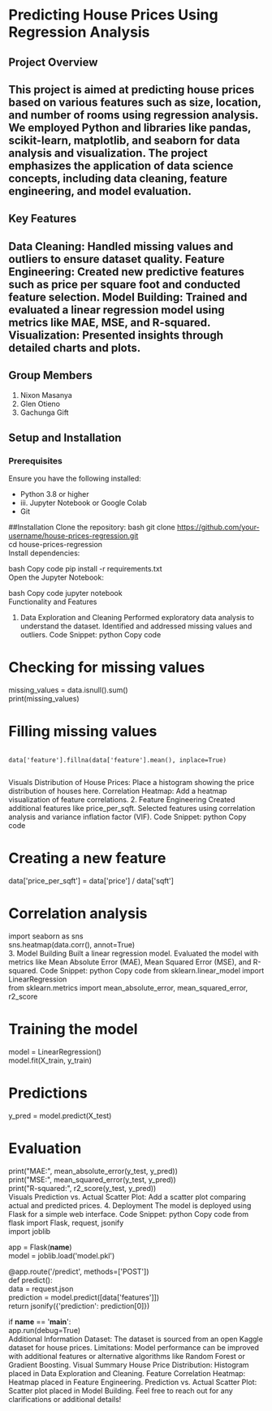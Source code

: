 # Predicting House Prices Using Regression Analysis

## Project Overview

This project is aimed at predicting house prices based on various features such as size, location, and number of rooms using regression analysis. We employed Python and libraries like pandas, scikit-learn, matplotlib, and seaborn for data analysis and visualization. The project emphasizes the application of data science concepts, including data cleaning, feature engineering, and model evaluation.
--
## Key Features

Data Cleaning: Handled missing values and outliers to ensure dataset quality.
Feature Engineering: Created new predictive features such as price per square foot and conducted feature selection.
Model Building: Trained and evaluated a linear regression model using metrics like MAE, MSE, and R-squared.
Visualization: Presented insights through detailed charts and plots.
--
## Group Members

1. Nixon Masanya
2. Glen Otieno
3. Gachunga Gift

## Setup and Installation
### Prerequisites
Ensure you have the following installed:
* Python 3.8 or higher
* iii. Jupyter Notebook or Google Colab
* Git

##Installation
Clone the repository:
bash
git clone https://github.com/your-username/house-prices-regression.git  
cd house-prices-regression  
Install dependencies:

bash
Copy code
pip install -r requirements.txt  
Open the Jupyter Notebook:

bash
Copy code
jupyter notebook  
Functionality and Features
1. Data Exploration and Cleaning
Performed exploratory data analysis to understand the dataset.
Identified and addressed missing values and outliers.
Code Snippet:
python
Copy code
# Checking for missing values  
missing_values = data.isnull().sum()  
print(missing_values)

# Filling missing values  

</pre><code class = python>
data['feature'].fillna(data['feature'].mean(), inplace=True)  
</pre></code>

Visuals
Distribution of House Prices: Place a histogram showing the price distribution of houses here.
Correlation Heatmap: Add a heatmap visualization of feature correlations.
2. Feature Engineering
Created additional features like price_per_sqft.
Selected features using correlation analysis and variance inflation factor (VIF).
Code Snippet:
python
Copy code
# Creating a new feature  
data['price_per_sqft'] = data['price'] / data['sqft']  

# Correlation analysis  
import seaborn as sns  
sns.heatmap(data.corr(), annot=True)  
3. Model Building
Built a linear regression model.
Evaluated the model with metrics like Mean Absolute Error (MAE), Mean Squared Error (MSE), and R-squared.
Code Snippet:
python
Copy code
from sklearn.linear_model import LinearRegression  
from sklearn.metrics import mean_absolute_error, mean_squared_error, r2_score  

# Training the model  
model = LinearRegression()  
model.fit(X_train, y_train)  

# Predictions  
y_pred = model.predict(X_test)  

# Evaluation  
print("MAE:", mean_absolute_error(y_test, y_pred))  
print("MSE:", mean_squared_error(y_test, y_pred))  
print("R-squared:", r2_score(y_test, y_pred))  
Visuals
Prediction vs. Actual Scatter Plot: Add a scatter plot comparing actual and predicted prices.
4. Deployment
The model is deployed using Flask for a simple web interface.
Code Snippet:
python
Copy code
from flask import Flask, request, jsonify  
import joblib  

app = Flask(__name__)  
model = joblib.load('model.pkl')  

@app.route('/predict', methods=['POST'])  
def predict():  
    data = request.json  
    prediction = model.predict([data['features']])  
    return jsonify({'prediction': prediction[0]})  

if __name__ == '__main__':  
    app.run(debug=True)  
Additional Information
Dataset: The dataset is sourced from an open Kaggle dataset for house prices.
Limitations: Model performance can be improved with additional features or alternative algorithms like Random Forest or Gradient Boosting.
Visual Summary
House Price Distribution: Histogram placed in Data Exploration and Cleaning.
Feature Correlation Heatmap: Heatmap placed in Feature Engineering.
Prediction vs. Actual Scatter Plot: Scatter plot placed in Model Building.
Feel free to reach out for any clarifications or additional details!

